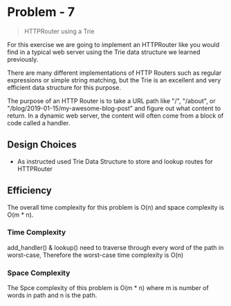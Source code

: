 # Problem - 7

> HTTPRouter using a Trie

For this exercise we are going to implement an HTTPRouter like you would find in a typical web server using the Trie data structure we learned previously.

There are many different implementations of HTTP Routers such as regular expressions or simple string matching, but the Trie is an excellent and very efficient data structure for this purpose.

The purpose of an HTTP Router is to take a URL path like "/", "/about", or "/blog/2019-01-15/my-awesome-blog-post" and figure out what content to return. In a dynamic web server, the content will often come from a block of code called a handler.


## Design Choices

* As instructed used Trie Data Structure to store and lookup routes for HTTPRouter

## Efficiency

The overall time complexity for this problem is O(n) and space complexity is O(m * n).

### Time Complexity

add_handler() & lookup() need to traverse through every word of the path in worst-case, Therefore the worst-case time complexity is O(n)
	
### Space Complexity

The Spce complexity of this problem is O(m * n) where m is number of words in path and n is the path.
